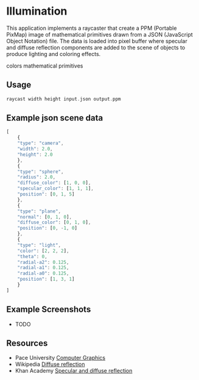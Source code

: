 # Illumination
This application implements a raycaster that create a PPM (Portable PixMap) image of mathematical primitives drawn from a JSON (JavaScript Object Notation) file. The data is loaded into pixel buffer where specular and diffuse reflection components are added to the scene of objects to produce lighting and coloring effects.

colors 
mathematical primitives
 

## Usage
```c
raycast width height input.json output.ppm
```

## Example json scene data
```javascript
[
	{
	"type": "camera",
	"width": 2.0,
	"height": 2.0
	},
	{
	"type": "sphere",
	"radius": 2.0,
	"diffuse_color": [1, 0, 0],
	"specular_color": [1, 1, 1],
	"position": [0, 1, 5]
	},
	{
	"type": "plane",
	"normal": [0, 1, 0],
	"diffuse_color": [0, 1, 0],
	"position": [0, -1, 0]
	},
	{
	"type": "light",
	"color": [2, 2, 2],
	"theta": 0,
	"radial-a2": 0.125,
	"radial-a1": 0.125,
	"radial-a0": 0.125,
	"position": [1, 3, 1]
	}
]
```
## Example Screenshots
* TODO

## Resources
* Pace University [Computer Graphics]
* Wikipedia [Diffuse reflection]
* Khan Academy [Specular and diffuse reflection]

[Computer Graphics]: http://www.siggraph.org/education/materials/HyperGraph/raytrace/rtinter0.htm
[Diffuse reflection]: https://en.wikipedia.org/wiki/Diffuse_reflection
[Specular and diffuse reflection]: https://www.khanacademy.org/science/physics/geometric-optics/reflection-refraction/v/specular-and-diffuse-reflection